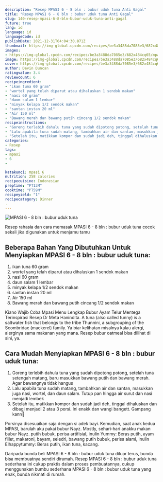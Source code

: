 ```yaml
---
description: "Resep MPASI 6 - 8 bln : bubur uduk tuna Anti Gagal"
title: "Resep MPASI 6 - 8 bln : bubur uduk tuna Anti Gagal"
slug: 140-resep-mpasi-6-8-bln-bubur-uduk-tuna-anti-gagal
future: true
lang: id
language: id
languageCode: id
publishDate: 2021-12-31T04:04:30.871Z 
thumbnail: https://img-global.cpcdn.com/recipes/be3a3488da7085e3/682x484cq65/mpasi-6-8-bln-bubur-uduk-tuna-foto-resep-utama.png
images:
- https://img-global.cpcdn.com/recipes/be3a3488da7085e3/682x484cq65/mpasi-6-8-bln-bubur-uduk-tuna-foto-resep-utama.png
image: https://img-global.cpcdn.com/recipes/be3a3488da7085e3/682x484cq65/mpasi-6-8-bln-bubur-uduk-tuna-foto-resep-utama.png
cover: https://img-global.cpcdn.com/recipes/be3a3488da7085e3/682x484cq65/mpasi-6-8-bln-bubur-uduk-tuna-foto-resep-utama.png
author: Devin Duncan
ratingvalue: 3.4
reviewcount: 6
recipeingredient:
- "ikan tuna 60 gram"
- "wortel yang telah diparut atau dihaluskan 1 sendok makan"
- "nasi 60 gram"
- "daun salam 1 lembar"
- "minyak kelapa 1/2 sendok makan"
- "santan instan 20 ml"
- "Air 150 ml"
- "Bawang merah dan bawang putih cincang 1/2 sendok makan"
recipeinstructions:
- "Goreng terlebih dahulu tuna yang sudah dipotong potong, setelah tuna setengah matang, baru masukkan bawang putih dan bawang merah. Agar bawangnya tidak hangus"
- "Lalu apabila tuna sudah matang, tambahkan air dan santan, masukkan juga nasi, wortel, dan daun salam. Tutup pan hingga air surut dan nasi menjadi lembek"
- "Setelah itu, matikkan kompor dan sudah jadi deh, tinggal dihaluskan dan dibagi menjadi 2 atau 3 porsi. Ini enakk dan wangi bangett. Gampang kann🥰"
categories:
- Resep
tags:
- mpasi
- 6
- 

katakunci: mpasi 6  
nutrition: 258 calories
recipecuisine: Indonesian
preptime: "PT13M"
cooktime: "PT59M"
recipeyield: "1"
recipecategory: Dinner
. 
---
```



![MPASI 6 - 8 bln : bubur uduk tuna](https://img-global.cpcdn.com/recipes/be3a3488da7085e3/682x484cq65/mpasi-6-8-bln-bubur-uduk-tuna-foto-resep-utama.png)

Resep rahasia dan cara memasak  MPASI 6 - 8 bln : bubur uduk tuna cocok sekali jika digunakan untuk menjamu tamu

<!--inarticleads1-->

## Beberapa Bahan Yang Dibutuhkan Untuk Menyiapkan MPASI 6 - 8 bln : bubur uduk tuna:

1. ikan tuna 60 gram
1. wortel yang telah diparut atau dihaluskan 1 sendok makan
1. nasi 60 gram
1. daun salam 1 lembar
1. minyak kelapa 1/2 sendok makan
1. santan instan 20 ml
1. Air 150 ml
1. Bawang merah dan bawang putih cincang 1/2 sendok makan

Kiano Wajib Coba Mpasi Menu Lengkap Bubur Ayam Telur Mentega Terinspirasi Resep Dr Meta Hanindita. A tuna (also called tunny) is a saltwater fish that belongs to the tribe Thunnini, a subgrouping of the Scombridae (mackerel) family. Ya biar kelihatan misalnya kalau alergi, alerginya sama makanan yang mana. Resep bubur oatmeal bisa dilihat di sini, ya. 

<!--inarticleads2-->

## Cara Mudah Menyiapkan MPASI 6 - 8 bln : bubur uduk tuna:

1. Goreng terlebih dahulu tuna yang sudah dipotong potong, setelah tuna setengah matang, baru masukkan bawang putih dan bawang merah. Agar bawangnya tidak hangus
1. Lalu apabila tuna sudah matang, tambahkan air dan santan, masukkan juga nasi, wortel, dan daun salam. Tutup pan hingga air surut dan nasi menjadi lembek
1. Setelah itu, matikkan kompor dan sudah jadi deh, tinggal dihaluskan dan dibagi menjadi 2 atau 3 porsi. Ini enakk dan wangi bangett. Gampang kann🥰


Porsinya disesuaikan saja dengan si adek bayi. Kemudian, saat anak kedua MPASI, barulah aku pakai bubur Nayz. Mostly, sehari-hari anakku makan bubur Nayz. putih bubuk, perisa artifisial, inulin Yummy: Beras putih, ayam fillet, makaroni, bayam, seledri, bawang putih bubuk, perisa alami, inulin Elhappytummy: Beras putih, ikan tuna, kacang. 

Daripada bunda beli  MPASI 6 - 8 bln : bubur uduk tuna  diluar terus, bunda  bisa membuatnya sendiri dirumah. Resep  MPASI 6 - 8 bln : bubur uduk tuna  sederhana ini cukup praktis dalam proses pembuatannya, cukup menggunakan bumbu sederhana  MPASI 6 - 8 bln : bubur uduk tuna  yang enak, bunda nikmati di rumah.
